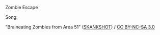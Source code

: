 Zombie Escape

Song:
<div xmlns:cc="http://creativecommons.org/ns#" xmlns:dct="http://purl.org/dc/terms/" about="http://soundcloud.com/skankshot/braineating-zombies-from-area"><span property="dct:title">"Braineating Zombies from Area 51"</span> (<a rel="cc:attributionURL" property="cc:attributionName" href="http://soundcloud.com/skankshot">SKANKSHOT</a>) / <a rel="license" href="http://creativecommons.org/licenses/by-nc-sa/3.0/">CC BY-NC-SA 3.0</a></div>